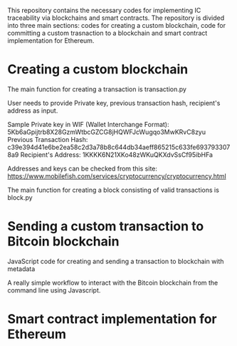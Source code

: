 This repository contains the necessary codes for implementing IC traceability via blockchains and smart contracts. The repository is divided into three main sections: codes for creating a custom blockchain, code for committing a custom trasnaction to a blockchain and smart contract implementation for Ethereum.

# Creating a custom blockchain

The main function for creating a transaction is transaction.py

User needs to provide Private key, previous transaction hash, recipient's address as input.

Sample Private key in WIF (Wallet Interchange Format): 5Kb6aGpijtrb8X28GzmWtbcGZCG8jHQWFJcWugqo3MwKRvC8zyu
Previous Transaction Hash: c39e394d41e6be2ea58c2d3a78b8c644db34aeff865215c633fe6937933078a9
Recipient's Address: 1KKKK6N21XKo48zWKuQKXdvSsCf95ibHFa

Addresses and keys can be checked from this site: https://www.mobilefish.com/services/cryptocurrency/cryptocurrency.html

The main function for creating a block consisting of valid transactions is block.py


# Sending a custom transaction to Bitcoin blockchain

JavaScript code for creating and sending a transaction to blockchain with metadata

A really simple workflow to interact with the Bitcoin blockchain from the command line using Javascript.

# Smart contract implementation for Ethereum
